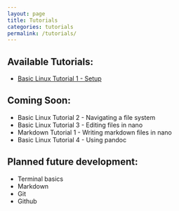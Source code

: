 ```yaml
---
layout: page
title: Tutorials
categories: tutorials
permalink: /tutorials/
---
```

## Available Tutorials:
* [Basic Linux Tutorial 1 - Setup](/tutorials/basic_linux_1/)

## Coming Soon:
* Basic Linux Tutorial 2 - Navigating a file system
* Basic Linux Tutorial 3 - Editing files in nano
* Markdown Tutorial 1 - Writing markdown files in nano
* Basic Linux Tutorial 4 - Using pandoc

## Planned future development:
* Terminal basics
* Markdown
* Git
* Github

